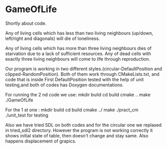 # GameOfLife
Shortly about code.

Any of living cells which has less than two living neighbours (up/down, left/right and diagonals) will die of loneliness.
    
Any of living cells which has more than three living neighbours dies of starvation due to a lack of sufficient resources.
    Any of dead cells with exactly three living neighbours will come to life through reproduction.

Our program is working in two different styles.(circular-DefaultPosition and clipped-RandomPosition). Both of them work through CMakeLists.txt, and code that
is inside First DefaultPosition tested with the help of unit testing,and both of codes has Doxygen documentations.



For running the 2 nd code we use:
mkdir build
cd build
cmake ..
make
./GameOfLife

For the 1 st one :
mkdir build
cd build
cmake ../
make
./pract_cm   
./unit_test   for testing



Also we have tried SDL on both codes and for the circular one we replased in tried_sdl2 directory. However the program is not working correctly it shows initial state of table, then doesn't change and stay same. Also happens displacement of grapics. 
